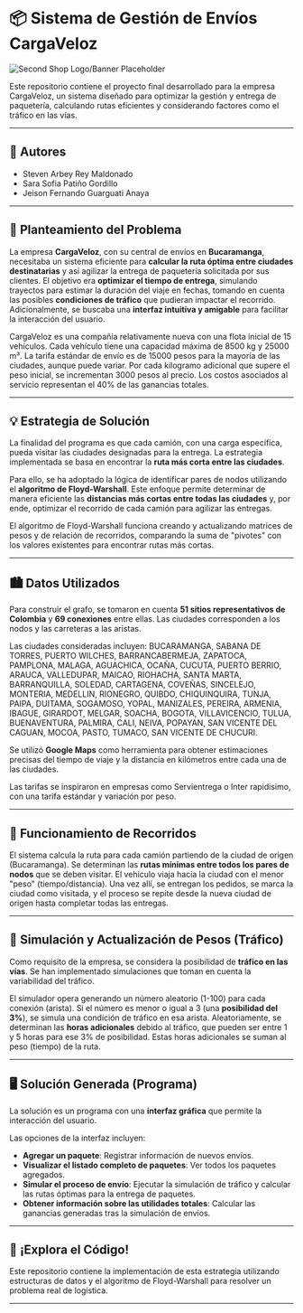 # 📦 Sistema de Gestión de Envíos CargaVeloz

![Second Shop Logo/Banner Placeholder](https://github.com/JeiGeek/Mensajeria_con_grafos/Mensajeria/src/Imagenes/icono.png)

Este repositorio contiene el proyecto final desarrollado para la empresa CargaVeloz, un sistema diseñado para optimizar la gestión y entrega de paquetería, calculando rutas eficientes y considerando factores como el tráfico en las vías.

---

## 👥 Autores

*   Steven Arbey Rey Maldonado
*   Sara Sofia Patiño Gordillo
*   Jeison Fernando Guarguati Anaya

---

## 📝 Planteamiento del Problema

La empresa **CargaVeloz**, con su central de envíos en **Bucaramanga**, necesitaba un sistema eficiente para **calcular la ruta óptima entre ciudades destinatarias** y así agilizar la entrega de paquetería solicitada por sus clientes. El objetivo era **optimizar el tiempo de entrega**, simulando trayectos para estimar la duración del viaje en fechas, tomando en cuenta las posibles **condiciones de tráfico** que pudieran impactar el recorrido. Adicionalmente, se buscaba una **interfaz intuitiva y amigable** para facilitar la interacción del usuario.

CargaVeloz es una compañía relativamente nueva con una flota inicial de 15 vehículos. Cada vehículo tiene una capacidad máxima de 8500 kg y 25000 m³. La tarifa estándar de envío es de 15000 pesos para la mayoría de las ciudades, aunque puede variar. Por cada kilogramo adicional que supere el peso inicial, se incrementan 3000 pesos al precio. Los costos asociados al servicio representan el 40% de las ganancias totales.

---

## 💡 Estrategia de Solución

La finalidad del programa es que cada camión, con una carga específica, pueda visitar las ciudades designadas para la entrega. La estrategia implementada se basa en encontrar la **ruta más corta entre las ciudades**.

Para ello, se ha adoptado la lógica de identificar pares de nodos utilizando el **algoritmo de Floyd-Warshall**. Este enfoque permite determinar de manera eficiente las **distancias más cortas entre todas las ciudades** y, por ende, optimizar el recorrido de cada camión para agilizar las entregas.

El algoritmo de Floyd-Warshall funciona creando y actualizando matrices de pesos y de relación de recorridos, comparando la suma de "pivotes" con los valores existentes para encontrar rutas más cortas.

---

## 🏙️ Datos Utilizados

Para construir el grafo, se tomaron en cuenta **51 sitios representativos de Colombia** y **69 conexiones** entre ellas. Las ciudades corresponden a los nodos y las carreteras a las aristas.

Las ciudades consideradas incluyen: BUCARAMANGA, SABANA DE TORRES, PUERTO WILCHES, BARRANCABERMEJA, ZAPATOCA, PAMPLONA, MALAGA, AGUACHICA, OCAÑA, CUCUTA, PUERTO BERRIO, ARAUCA, VALLEDUPAR, MAICAO, RIOHACHA, SANTA MARTA, BARRANQUILLA, SOLEDAD, CARTAGENA, COVEÑAS, SINCELEJO, MONTERIA, MEDELLIN, RIONEGRO, QUIBDO, CHIQUINQUIRA, TUNJA, PAIPA, DUITAMA, SOGAMOSO, YOPAL, MANIZALES, PEREIRA, ARMENIA, IBAGUE, GIRARDOT, MELGAR, SOACHA, BOGOTA, VILLAVICENCIO, TULUA, BUENAVENTURA, PALMIRA, CALI, NEIVA, POPAYAN, SAN VICENTE DEL CAGUAN, MOCOA, PASTO, TUMACO, SAN VICENTE DE CHUCURI.

Se utilizó **Google Maps** como herramienta para obtener estimaciones precisas del tiempo de viaje y la distancia en kilómetros entre cada una de las ciudades.

Las tarifas se inspiraron en empresas como Servientrega o Inter rapidisimo, con una tarifa estándar y variación por peso.

---

## 🚚 Funcionamiento de Recorridos

El sistema calcula la ruta para cada camión partiendo de la ciudad de origen (Bucaramanga). Se determinan las **rutas mínimas entre todos los pares de nodos** que se deben visitar. El vehículo viaja hacia la ciudad con el menor "peso" (tiempo/distancia). Una vez allí, se entregan los pedidos, se marca la ciudad como visitada, y el proceso se repite desde la nueva ciudad de origen hasta completar todas las entregas.

---

## 🚦 Simulación y Actualización de Pesos (Tráfico)

Como requisito de la empresa, se considera la posibilidad de **tráfico en las vías**. Se han implementado simulaciones que toman en cuenta la variabilidad del tráfico.

El simulador opera generando un número aleatorio (1-100) para cada conexión (arista). Si el número es menor o igual a 3 (una **posibilidad del 3%**), se simula una condición de tráfico en esa arista. Aleatoriamente, se determinan las **horas adicionales** debido al tráfico, que pueden ser entre 1 y 5 horas para ese 3% de posibilidad. Estas horas adicionales se suman al peso (tiempo) de la ruta.

---

## 🖥️ Solución Generada (Programa)

La solución es un programa con una **interfaz gráfica** que permite la interacción del usuario.

Las opciones de la interfaz incluyen:
*   **Agregar un paquete**: Registrar información de nuevos envíos.
*   **Visualizar el listado completo de paquetes**: Ver todos los paquetes agregados.
*   **Simular el proceso de envío**: Ejecutar la simulación de tráfico y calcular las rutas óptimas para la entrega de paquetes.
*   **Obtener información sobre las utilidades totales**: Calcular las ganancias generadas tras la simulación de envíos.

---

## 🚀 ¡Explora el Código!

Este repositorio contiene la implementación de esta estrategia utilizando estructuras de datos y el algoritmo de Floyd-Warshall para resolver un problema real de logística.

---
